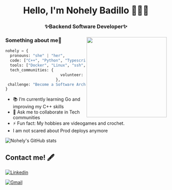 

<h1 align="center"> Hello, I'm Nohely Badillo 👩🏽‍💻

<h3 align="center"> ✨Backend Software Developer✨



### <img align= "right" width= "250" src= "https://64.media.tumblr.com/74c84e00a162d8370a24220dd2b2d08a/0e125ea7fdb8674a-62/s400x600/82c273f590e8d3bc593be2142c2dd7792216823e.gifv"/> Something about me🌙

```python
nohely = {
  pronouns: "she" | "her",
  code: ["C++", "Python", "Typescript", "Go"],
  tools: ["Docker", "Linux", "ssh", "git", "Ci/Cd", "Podman", "Miro", "Confluence", "Splunk"],
  tech_communities: {
                        volunteer: "Women Who Code Merida"
                      },
 challenge: "Become a Software Architect"
}
```



- 📚 I’m currently learning Go and improving my C++ skills
- 💬 Ask me to collaborate in Tech communities 
- ⚡ Fun fact: My hobbies are videogames and crochet. 
- I am not scared about Prod deploys anymore



![Nohely's GitHub stats](https://github-readme-stats.vercel.app/api?username=nohelybc&show_icons=true&theme=jolly)
  

## Contact me! 🖋

[![Linkedin](https://img.shields.io/badge/-LinkedIn-blue?style=flat&logo=Linkedin&logoColor=white)](https://www.linkedin.com/in/nohelybadillo/)

[![Gmail](https://img.shields.io/badge/-Gmail-c14438?style=flat&logo=Gmail&logoColor=white)](mailto:lnohely.badillo96@gmail.com)



